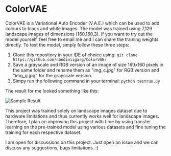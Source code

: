 # ColorVAE

ColorVAE is a Variational Auto Encoder (V.A.E.) which can be used to add colours to black and white images. The model was trained using 7,129 landscape images of dimensions (160,160,3). If you want to try out the model yourself, feel free to email me and I can share the training weights directly. To test the model, simply follow these three steps:

1. Clone this repository in your IDE of choice using:
``` git clone https://github.com/nandiniigarg/ColorVAE/ ```
2. Save a grayscale and RGB version of an image of size 160x160 pixels in the same folder and rename them as "img_c.jpg" for RGB version and "img_g.jpg" for the grayscale version.
3. Simpy run the following command in your terminal:
``` python testrun.py ```

The result for me looked something like this:

![Sample Result](result.png "Sample Result")

This project was trained solely on landscape images dataset due to hardware limitations and thus currently works well for landscape images. Therefore, I plan on improving this project with time by using transfer learning on the pre-trained model using various datasets and fine tuning the training for each respective dataset. 

I am open for discussions on this project. Just open an issue and we can discuss any suggestions, bugs limitations. :)
